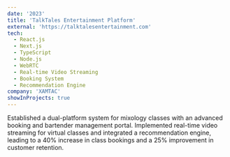 ```yaml
---
date: '2023'
title: 'TalkTales Entertainment Platform'
external: 'https://talktalesentertainment.com'
tech:
  - React.js
  - Next.js
  - TypeScript
  - Node.js
  - WebRTC
  - Real-time Video Streaming
  - Booking System
  - Recommendation Engine
company: 'XAMTAC'
showInProjects: true
---
```


Established a dual-platform system for mixology classes with an advanced booking and bartender management portal. Implemented real-time video streaming for virtual classes and integrated a recommendation engine, leading to a 40% increase in class bookings and a 25% improvement in customer retention.
